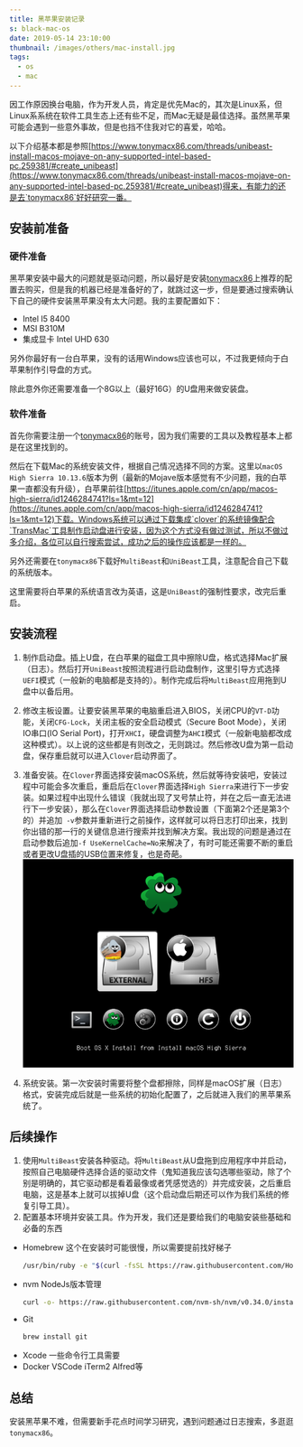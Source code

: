 ```yaml
---
title: 黑苹果安装记录
s: black-mac-os
date: 2019-05-14 23:10:00
thumbnail: /images/others/mac-install.jpg
tags:
  - os
  - mac
---
```

因工作原因换台电脑，作为开发人员，肯定是优先Mac的，其次是Linux系，但Linux系系统在软件工具生态上还有些不足，而Mac无疑是最佳选择。虽然黑苹果可能会遇到一些意外事故，但是也挡不住我对它的喜爱，哈哈。

以下介绍基本都是参照[https://www.tonymacx86.com/threads/unibeast-install-macos-mojave-on-any-supported-intel-based-pc.259381/#create_unibeast](https://www.tonymacx86.com/threads/unibeast-install-macos-mojave-on-any-supported-intel-based-pc.259381/#create_unibeast)得来，有能力的还是去`tonymacx86`好好研究一番。

## 安装前准备

### 硬件准备

黑苹果安装中最大的问题就是驱动问题，所以最好是安装[tonymacx86](https://www.tonymacx86.com/buyersguide/building-a-customac-hackintosh-the-ultimate-buyers-guide/)上推荐的配置去购买，但是我的机器已经是准备好的了，就跳过这一步，但是要通过搜索确认下自己的硬件安装黑苹果没有太大问题。我的主要配置如下：
- Intel I5 8400
- MSI B310M
- 集成显卡 Intel UHD 630

另外你最好有一台白苹果，没有的话用Windows应该也可以，不过我更倾向于白苹果制作引导盘的方式。

除此意外你还需要准备一个8G以上（最好16G）的U盘用来做安装盘。

### 软件准备

首先你需要注册一个[tonymacx86](https://www.tonymacx86.com/)的账号，因为我们需要的工具以及教程基本上都是在这里找到的。

然后在下载Mac的系统安装文件，根据自己情况选择不同的方案。这里以`macOS High Sierra 10.13.6`版本为例（最新的Mojave版本感觉有不少问题，我的白苹果一直都没有升级），白苹果前往[https://itunes.apple.com/cn/app/macos-high-sierra/id1246284741?ls=1&mt=12](https://itunes.apple.com/cn/app/macos-high-sierra/id1246284741?ls=1&mt=12)下载。Windows系统可以通过下载集成`clover`的系统镜像配合`TransMac`工具制作启动盘进行安装，因为这个方式没有做过测试，所以不做过多介绍，各位可以自行搜索尝试，成功之后的操作应该都是一样的。

另外还需要在`tonymacx86`下载好`MultiBeast`和`UniBeast`工具，注意配合自己下载的系统版本。

这里需要将白苹果的系统语言改为英语，这是`UniBeast`的强制性要求，改完后重启。

## 安装流程

1. 制作启动盘。插上U盘，在白苹果的磁盘工具中擦除U盘，格式选择Mac扩展（日志）。然后打开`UniBeast`按照流程进行启动盘制作，这里引导方式选择`UEFI`模式（一般新的电脑都是支持的）。制作完成后将`MultiBeast`应用拖到U盘中以备后用。
2. 修改主板设置。让要安装黑苹果的电脑重启进入BIOS，关闭CPU的`VT-D`功能，关闭`CFG-Lock`，关闭主板的安全启动模式（Secure Boot Mode），关闭IO串口(IO Serial Port)，打开`XHCI`，硬盘调整为`AHCI`模式（一般新电脑都改成这种模式）。以上说的这些都是有则改之，无则跳过。然后修改U盘为第一启动盘，保存重启就可以进入`Clover`启动界面了。
3. 准备安装。在`Clover`界面选择安装macOS系统，然后就等待安装吧，安装过程中可能会多次重启，重启后在`Clover`界面选择`High Sierra`来进行下一步安装。如果过程中出现什么错误（我就出现了叉号禁止符，并在之后一直无法进行下一步安装），那么在`Clover`界面选择启动参数设置（下面第2个还是第3个的）并追加` -v`参数并重新进行之前操作，这样就可以将日志打印出来，找到你出错的那一行的关键信息进行搜索并找到解决方案。我出现的问题是通过在启动参数后追加`-f UseKernelCache=No`来解决了，有时可能还需要不断的重启或者更改U盘插的USB位置来修复，也是奇葩。
![](/images/others/clover-mac.png)

4. 系统安装。第一次安装时需要将整个盘都擦除，同样是macOS扩展（日志）格式，安装完成后就是一些系统的初始化配置了，之后就进入我们的黑苹果系统了。

## 后续操作
1. 使用`MultiBeast`安装各种驱动。将`MultiBeast`从U盘拖到应用程序中并启动，按照自己电脑硬件选择合适的驱动文件（鬼知道我应该勾选哪些驱动，除了个别是明确的，其它驱动都是看着最像或者凭感觉选的）并完成安装，之后重启电脑，这是基本上就可以拔掉U盘（这个启动盘后期还可以作为我们系统的修复引导工具）。
2. 配置基本环境并安装工具。作为开发，我们还是要给我们的电脑安装些基础和必备的东西
  - Homebrew 这个在安装时可能很慢，所以需要提前找好梯子
    ```sh
    /usr/bin/ruby -e "$(curl -fsSL https://raw.githubusercontent.com/Homebrew/install/master/install)"
    ```
  - nvm NodeJs版本管理
    ```sh
    curl -o- https://raw.githubusercontent.com/nvm-sh/nvm/v0.34.0/install.sh | bash
    ```
  - Git
    ```sh
    brew install git
    ```
  - Xcode 一些命令行工具需要
  - Docker VSCode iTerm2 Alfred等

## 总结
安装黑苹果不难，但需要新手花点时间学习研究，遇到问题通过日志搜索，多逛逛`tonymacx86`。

